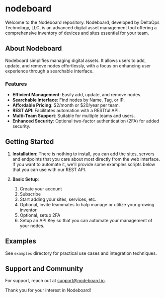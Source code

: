 # nodeboard

Welcome to the Nodeboard repository. Nodeboard, developed by DeltaOps Technology, LLC, is an advanced digital asset management tool offering a comprehensive inventory of devices and sites essential for your team.

## About Nodeboard

Nodeboard simplifies managing digital assets. It allows users to add, update, and remove nodes effortlessly, with a focus on enhancing user experience through a searchable interface.

### Features

- **Efficient Management**: Easily add, update, and remove nodes.
- **Searchable Interface**: Find nodes by Name, Tag, or IP.
- **Affordable Pricing**: $2/month or $20/year per team.
- **REST API**: Facilitates automation with a RESTful API.
- **Multi-Team Support**: Suitable for multiple teams and users.
- **Enhanced Security**: Optional two-factor authentication (2FA) for added security.

## Getting Started

1. **Installation**: 
    There is nothing to install, you can add the sites, servers and endpoints that you care about most directly from the web interface.
    If you want to automate it, we'll provide some examples scripts below that you can use with our REST API.

3. **Basic Setup**:
    1. Create your account
    2. Subscribe
    3. Start adding your sites, services, etc.
    4. Optional, invite teammates to halp manage or utilize your growing inventor
    5. Optional, setup 2FA
    6. Setup an API Key so that you can automate your management of your nodes.


## Examples

See `examples` directory for practical use cases and integration techniques.

## Support and Community

For support, reach out at [support@nodeboard.io](mailto:support@nodeboard.io).

Thank you for your interest in Nodeboard!
